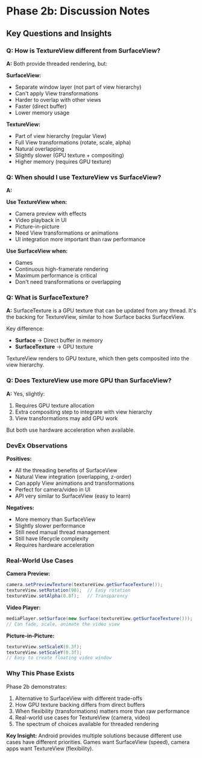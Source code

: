 # Phase 2b: Discussion Notes

## Key Questions and Insights

### Q: How is TextureView different from SurfaceView?
**A:** Both provide threaded rendering, but:

**SurfaceView:**
- Separate window layer (not part of view hierarchy)
- Can't apply View transformations
- Harder to overlap with other views
- Faster (direct buffer)
- Lower memory usage

**TextureView:**
- Part of view hierarchy (regular View)
- Full View transformations (rotate, scale, alpha)
- Natural overlapping
- Slightly slower (GPU texture + compositing)
- Higher memory (requires GPU texture)

### Q: When should I use TextureView vs SurfaceView?
**A:**

**Use TextureView when:**
- Camera preview with effects
- Video playback in UI
- Picture-in-picture
- Need View transformations or animations
- UI integration more important than raw performance

**Use SurfaceView when:**
- Games
- Continuous high-framerate rendering
- Maximum performance is critical
- Don't need transformations or overlapping

### Q: What is SurfaceTexture?
**A:** SurfaceTexture is a GPU texture that can be updated from any thread. It's the backing for TextureView, similar to how Surface backs SurfaceView.

Key difference:
- **Surface** → Direct buffer in memory
- **SurfaceTexture** → GPU texture

TextureView renders to GPU texture, which then gets composited into the view hierarchy.

### Q: Does TextureView use more GPU than SurfaceView?
**A:** Yes, slightly:
1. Requires GPU texture allocation
2. Extra compositing step to integrate with view hierarchy
3. View transformations may add GPU work

But both use hardware acceleration when available.

### DevEx Observations

**Positives:**
- All the threading benefits of SurfaceView
- Natural View integration (overlapping, z-order)
- Can apply View animations and transformations
- Perfect for camera/video in UI
- API very similar to SurfaceView (easy to learn)

**Negatives:**
- More memory than SurfaceView
- Slightly slower performance
- Still need manual thread management
- Still have lifecycle complexity
- Requires hardware acceleration

### Real-World Use Cases

**Camera Preview:**
```java
camera.setPreviewTexture(textureView.getSurfaceTexture());
textureView.setRotation(90);  // Easy rotation
textureView.setAlpha(0.8f);   // Transparency
```

**Video Player:**
```java
mediaPlayer.setSurface(new Surface(textureView.getSurfaceTexture()));
// Can fade, scale, animate the video view
```

**Picture-in-Picture:**
```java
textureView.setScaleX(0.3f);
textureView.setScaleY(0.3f);
// Easy to create floating video window
```

### Why This Phase Exists

Phase 2b demonstrates:
1. Alternative to SurfaceView with different trade-offs
2. How GPU texture backing differs from direct buffers
3. When flexibility (transformations) matters more than raw performance
4. Real-world use cases for TextureView (camera, video)
5. The spectrum of choices available for threaded rendering

**Key Insight:** Android provides multiple solutions because different use cases have different priorities. Games want SurfaceView (speed), camera apps want TextureView (flexibility).

